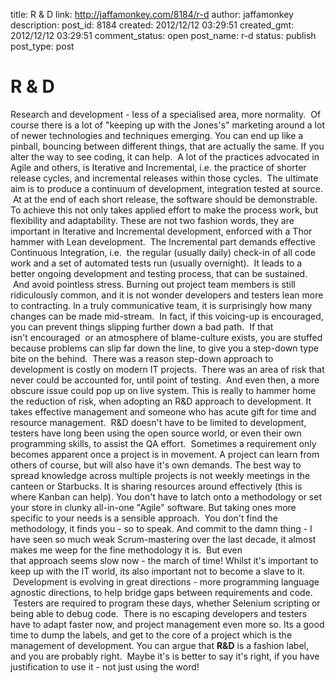 title: R & D
link: http://jaffamonkey.com/8184/r-d
author: jaffamonkey
description: 
post_id: 8184
created: 2012/12/12 03:29:51
created_gmt: 2012/12/12 03:29:51
comment_status: open
post_name: r-d
status: publish
post_type: post

# R & D

Research and development - less of a specialised area, more normality.  Of course there is a lot of "keeping up with the Jones's" marketing around a lot of newer technologies and techniques emerging. You can end up like a pinball, bouncing between different things, that are actually the same. If you alter the way to see coding, it can help.  A lot of the practices advocated in Agile and others, is Iterative and Incremental, i.e. the practice of shorter release cycles, and incremental releases within those cycles.  The ultimate aim is to produce a continuum of development, integration tested at source.  At at the end of each short release, the software should be demonstrable. To achieve this not only takes applied effort to make the process work, but flexibility and adaptability. These are not two fashion words, they are important in Iterative and Incremental development, enforced with a Thor hammer with Lean development.  The Incremental part demands effective Continuous Integration, i.e.  the regular (usually daily) check-in of all code work and a set of automated tests run (usually overnight).  It leads to a better ongoing development and testing process, that can be sustained.  And avoid pointless stress. Burning out project team members is still ridiculously common, and it is not wonder developers and testers lean more to contracting. In a truly communicative team, it is surprisingly how many changes can be made mid-stream.  In fact, if this voicing-up is encouraged, you can prevent things slipping further down a bad path.  If that isn't encouraged  or an atmosphere of blame-culture exists, you are stuffed because problems can slip far down the line, to give you a step-down type bite on the behind.  There was a reason step-down approach to development is costly on modern IT projects.  There was an area of risk that never could be accounted for, until point of testing.  And even then, a more obscure issue could pop up on live system. This is really to hammer home the reduction of risk, when adopting an R&D approach to development. It takes effective management and someone who has acute gift for time and resource management.  R&D doesn't have to be limited to development, testers have long been using the open source world, or even their own programming skills, to assist the QA effort.  Sometimes a requirement only becomes apparent once a project is in movement. A project can learn from others of course, but will also have it's own demands. The best way to spread knowledge across multiple projects is not weekly meetings in the canteen or Starbucks. It is sharing resources around effectively (this is where Kanban can help). You don't have to latch onto a methodology or set your store in clunky all-in-one "Agile" software. But taking ones more specific to your needs is a sensible approach.  You don't find the methodology, it finds you - so to speak. And commit to the damn thing - I have seen so much weak Scrum-mastering over the last decade, it almost makes me weep for the fine methodology it is.  But even that approach seems slow now - the march of time! Whilst it's important to keep up with the IT world, its also important not to become a slave to it.  Development is evolving in great directions - more programming language agnostic directions, to help bridge gaps between requirements and code.  Testers are required to program these days, whether Selenium scripting or being able to debug code.  There is no escaping developers and testers have to adapt faster now, and project management even more so. Its a good time to dump the labels, and get to the core of a project which is the management of development. You can argue that **R&D** is a fashion label, and you are probably right.  Maybe it's is better to say it's right, if you have justification to use it - not just using the word!